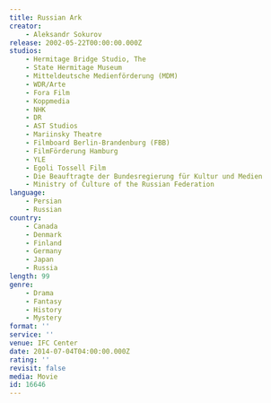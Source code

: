 ```yaml
---
title: Russian Ark
creator:
    - Aleksandr Sokurov
release: 2002-05-22T00:00:00.000Z
studios:
    - Hermitage Bridge Studio, The
    - State Hermitage Museum
    - Mitteldeutsche Medienförderung (MDM)
    - WDR/Arte
    - Fora Film
    - Koppmedia
    - NHK
    - DR
    - AST Studios
    - Mariinsky Theatre
    - Filmboard Berlin-Brandenburg (FBB)
    - FilmFörderung Hamburg
    - YLE
    - Egoli Tossell Film
    - Die Beauftragte der Bundesregierung für Kultur und Medien
    - Ministry of Culture of the Russian Federation
language:
    - Persian
    - Russian
country:
    - Canada
    - Denmark
    - Finland
    - Germany
    - Japan
    - Russia
length: 99
genre:
    - Drama
    - Fantasy
    - History
    - Mystery
format: ''
service: ''
venue: IFC Center
date: 2014-07-04T04:00:00.000Z
rating: ''
revisit: false
media: Movie
id: 16646
---
```



